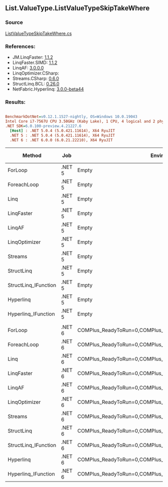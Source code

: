 ﻿## List.ValueType.ListValueTypeSkipTakeWhere

### Source
[ListValueTypeSkipTakeWhere.cs](../LinqBenchmarks/List/ValueType/ListValueTypeSkipTakeWhere.cs)

### References:
- JM.LinqFaster: [1.1.2](https://www.nuget.org/packages/JM.LinqFaster/1.1.2)
- LinqFaster.SIMD: [1.1.2](https://www.nuget.org/packages/LinqFaster.SIMD/1.0.3)
- LinqAF: [3.0.0.0](https://www.nuget.org/packages/LinqAF/3.0.0.0)
- LinqOptimizer.CSharp: [](https://www.nuget.org/packages/LinqOptimizer.CSharp/)
- Streams.CSharp: [0.6.0](https://www.nuget.org/packages/Streams.CSharp/0.6.0)
- StructLinq.BCL: [0.26.0](https://www.nuget.org/packages/StructLinq/0.26.0)
- NetFabric.Hyperlinq: [3.0.0-beta44](https://www.nuget.org/packages/NetFabric.Hyperlinq/3.0.0-beta44)

### Results:
``` ini

BenchmarkDotNet=v0.12.1.1527-nightly, OS=Windows 10.0.19043
Intel Core i7-7567U CPU 3.50GHz (Kaby Lake), 1 CPU, 4 logical and 2 physical cores
.NET SDK=6.0.100-preview.4.21227.6
  [Host] : .NET 5.0.4 (5.0.421.11614), X64 RyuJIT
  .NET 5 : .NET 5.0.4 (5.0.421.11614), X64 RyuJIT
  .NET 6 : .NET 6.0.0 (6.0.21.22210), X64 RyuJIT


```
|               Method |    Job |                                                   EnvironmentVariables |  Runtime | Skip | Count |        Mean |       Error |      StdDev |      Median |  Ratio | RatioSD |   Gen 0 | Gen 1 | Gen 2 | Allocated |
|--------------------- |------- |----------------------------------------------------------------------- |--------- |----- |------ |------------:|------------:|------------:|------------:|-------:|--------:|--------:|------:|------:|----------:|
|              ForLoop | .NET 5 |                                                                  Empty | .NET 5.0 | 1000 |   100 |    573.0 ns |     1.48 ns |     1.38 ns |    573.1 ns |   1.00 |    0.00 |       - |     - |     - |         - |
|          ForeachLoop | .NET 5 |                                                                  Empty | .NET 5.0 | 1000 |   100 |  5,661.0 ns |    22.69 ns |    20.11 ns |  5,657.5 ns |   9.88 |    0.04 |  0.0458 |     - |     - |      96 B |
|                 Linq | .NET 5 |                                                                  Empty | .NET 5.0 | 1000 |   100 |  2,230.4 ns |     8.20 ns |     6.84 ns |  2,230.0 ns |   3.89 |    0.02 |  0.1526 |     - |     - |     320 B |
|           LinqFaster | .NET 5 |                                                                  Empty | .NET 5.0 | 1000 |   100 |  3,461.5 ns |    68.85 ns |   199.75 ns |  3,344.7 ns |   6.20 |    0.34 | 10.0250 |     - |     - |  21,000 B |
|               LinqAF | .NET 5 |                                                                  Empty | .NET 5.0 | 1000 |   100 | 10,591.5 ns |   208.79 ns |   232.07 ns | 10,564.9 ns |  18.44 |    0.44 |       - |     - |     - |         - |
|        LinqOptimizer | .NET 5 |                                                                  Empty | .NET 5.0 | 1000 |   100 | 76,079.0 ns | 2,267.27 ns | 6,685.11 ns | 71,875.1 ns | 145.00 |   13.08 | 73.9746 |     - |     - | 159,471 B |
|              Streams | .NET 5 |                                                                  Empty | .NET 5.0 | 1000 |   100 | 11,165.5 ns |    63.24 ns |    59.16 ns | 11,151.6 ns |  19.49 |    0.11 |  0.5493 |     - |     - |   1,176 B |
|           StructLinq | .NET 5 |                                                                  Empty | .NET 5.0 | 1000 |   100 |    701.7 ns |     1.71 ns |     1.51 ns |    701.6 ns |   1.22 |    0.00 |  0.0572 |     - |     - |     120 B |
| StructLinq_IFunction | .NET 5 |                                                                  Empty | .NET 5.0 | 1000 |   100 |    588.6 ns |     1.42 ns |     1.26 ns |    588.6 ns |   1.03 |    0.00 |       - |     - |     - |         - |
|            Hyperlinq | .NET 5 |                                                                  Empty | .NET 5.0 | 1000 |   100 |  1,138.8 ns |     6.00 ns |     5.32 ns |  1,137.0 ns |   1.99 |    0.01 |       - |     - |     - |         - |
|  Hyperlinq_IFunction | .NET 5 |                                                                  Empty | .NET 5.0 | 1000 |   100 |    824.1 ns |     2.55 ns |     2.13 ns |    823.2 ns |   1.44 |    0.01 |       - |     - |     - |         - |
|                      |        |                                                                        |          |      |       |             |             |             |             |        |         |         |       |       |           |
|              ForLoop | .NET 6 | COMPlus_ReadyToRun=0,COMPlus_TC_QuickJitForLoops=1,COMPlus_TieredPGO=1 | .NET 6.0 | 1000 |   100 |  1,145.6 ns |     1.58 ns |     1.40 ns |  1,145.6 ns |   1.00 |    0.00 |       - |     - |     - |         - |
|          ForeachLoop | .NET 6 | COMPlus_ReadyToRun=0,COMPlus_TC_QuickJitForLoops=1,COMPlus_TieredPGO=1 | .NET 6.0 | 1000 |   100 |  5,418.6 ns |    30.25 ns |    26.82 ns |  5,414.8 ns |   4.73 |    0.02 |  0.0458 |     - |     - |      96 B |
|                 Linq | .NET 6 | COMPlus_ReadyToRun=0,COMPlus_TC_QuickJitForLoops=1,COMPlus_TieredPGO=1 | .NET 6.0 | 1000 |   100 |  1,454.0 ns |    10.38 ns |     9.20 ns |  1,453.8 ns |   1.27 |    0.01 |  0.1526 |     - |     - |     320 B |
|           LinqFaster | .NET 6 | COMPlus_ReadyToRun=0,COMPlus_TC_QuickJitForLoops=1,COMPlus_TieredPGO=1 | .NET 6.0 | 1000 |   100 |  3,217.0 ns |    54.94 ns |    51.39 ns |  3,213.4 ns |   2.81 |    0.05 | 10.0250 |     - |     - |  21,000 B |
|               LinqAF | .NET 6 | COMPlus_ReadyToRun=0,COMPlus_TC_QuickJitForLoops=1,COMPlus_TieredPGO=1 | .NET 6.0 | 1000 |   100 | 11,384.7 ns |   157.27 ns |   306.74 ns | 11,341.0 ns |  10.21 |    0.27 |       - |     - |     - |         - |
|        LinqOptimizer | .NET 6 | COMPlus_ReadyToRun=0,COMPlus_TC_QuickJitForLoops=1,COMPlus_TieredPGO=1 | .NET 6.0 | 1000 |   100 | 66,651.5 ns |   664.97 ns |   589.48 ns | 66,606.0 ns |  58.18 |    0.51 | 73.9746 |     - |     - | 159,000 B |
|              Streams | .NET 6 | COMPlus_ReadyToRun=0,COMPlus_TC_QuickJitForLoops=1,COMPlus_TieredPGO=1 | .NET 6.0 | 1000 |   100 | 10,718.3 ns |    83.28 ns |    77.90 ns | 10,712.2 ns |   9.36 |    0.07 |  0.5493 |     - |     - |   1,176 B |
|           StructLinq | .NET 6 | COMPlus_ReadyToRun=0,COMPlus_TC_QuickJitForLoops=1,COMPlus_TieredPGO=1 | .NET 6.0 | 1000 |   100 |    682.4 ns |     9.30 ns |     8.24 ns |    679.1 ns |   0.60 |    0.01 |  0.0572 |     - |     - |     120 B |
| StructLinq_IFunction | .NET 6 | COMPlus_ReadyToRun=0,COMPlus_TC_QuickJitForLoops=1,COMPlus_TieredPGO=1 | .NET 6.0 | 1000 |   100 |    574.7 ns |     2.30 ns |     2.04 ns |    574.6 ns |   0.50 |    0.00 |       - |     - |     - |         - |
|            Hyperlinq | .NET 6 | COMPlus_ReadyToRun=0,COMPlus_TC_QuickJitForLoops=1,COMPlus_TieredPGO=1 | .NET 6.0 | 1000 |   100 |  2,047.0 ns |     3.55 ns |     3.32 ns |  2,046.7 ns |   1.79 |    0.00 |       - |     - |     - |         - |
|  Hyperlinq_IFunction | .NET 6 | COMPlus_ReadyToRun=0,COMPlus_TC_QuickJitForLoops=1,COMPlus_TieredPGO=1 | .NET 6.0 | 1000 |   100 |    799.3 ns |     1.89 ns |     1.77 ns |    799.4 ns |   0.70 |    0.00 |       - |     - |     - |         - |
